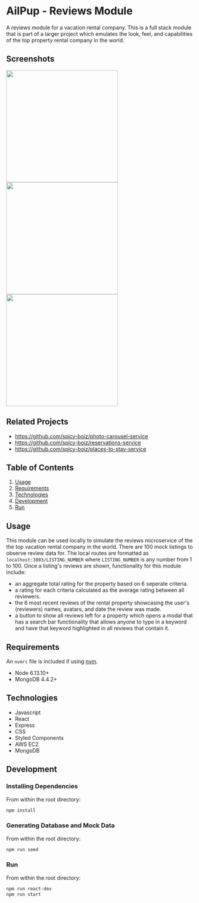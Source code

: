 # AilPup - Reviews Module

A reviews module for a vacation rental company. This is a full stack module that is part of a larger project which emulates the look, feel, and capabilities of the top property rental company in the world.

## Screenshots
<img src="https://fecscreenshots.s3-us-west-1.amazonaws.com/Screenshot+from+2021-05-07+15-31-19.png" height="300">
<img src="https://fecscreenshots.s3-us-west-1.amazonaws.com/Screenshot+from+2021-05-07+15-34-07.png" height="300">
<img src="https://fecscreenshots.s3-us-west-1.amazonaws.com/Screenshot+from+2021-05-07+15-35-07.png" height="300">

## Related Projects

  - https://github.com/spicy-boiz/photo-carousel-service
  - https://github.com/spicy-boiz/reservations-service
  - https://github.com/spicy-boiz/places-to-stay-service

## Table of Contents

1. [Usage](#Usage)
1. [Requirements](#requirements)
1. [Technologies](#technologies)
1. [Development](#development)
1. [Run](#run)

## Usage

This module can be used locally to simulate the reviews microservice of the the top vacation rental company in the world. There are 100 mock listings to observe review data for. The local routes are formatted as `localhost:3003/LISTING_NUMBER` where `LISTING_NUMBER` is any number from 1 to 100.
Once a listing's reviews are shown, functionality for this module include:
* an aggregate total rating for the property based on 6 seperate criteria.
* a rating for each criteria calculated as the average rating between all reviewers.
* the 6 most recent reviews of the rental property showcasing the user's (reviewers) names, avatars, and date the review was made.
* a button to show all reviews left for a property which opens a modal that has a search bar functionality that allows anyone to type in a keyword and have that keyword highlighted in all reviews that contain it.

## Requirements

An `nvmrc` file is included if using [nvm](https://github.com/creationix/nvm).

- Node 6.13.10+
- MongoDB 4.4.2+

## Technologies
- Javascript
- React
- Express
- CSS
- Styled Components
- AWS EC2
- MongoDB

## Development

### Installing Dependencies

From within the root directory:

```sh
npm install
```
### Generating Database and Mock Data

From within the root directory:

```sh
npm run seed
```
### Run

From within the root directory:

```sh
npm run react-dev
npm run start
```
